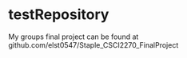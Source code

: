 # testRepository
My groups final project can be found at github.com/elst0547/Staple_CSCI2270_FinalProject
